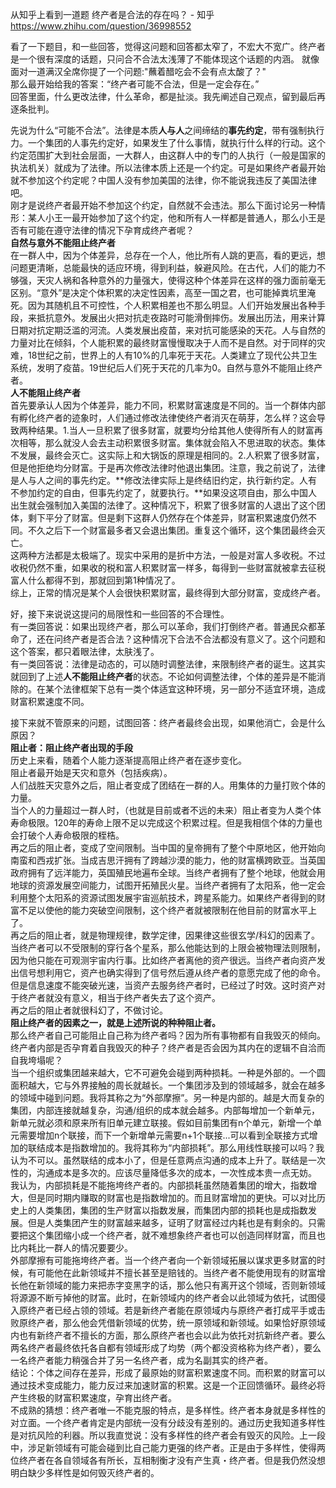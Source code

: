 从知乎上看到一道题
终产者是合法的存在吗？ - 知乎
https://www.zhihu.com/question/36998552

看了一下题目，和一些回答，觉得这问题和回答都太窄了，不宏大不宽广。终产者是一个很有深度的话题，只问合不合法太浅薄了不能体现这个话题的内涵。
就像面对一道满汉全席你提了一个问题:"蘸着醋吃会不会有点太酸了？"<br>
那么最开始给我的答案：“终产者可能不合法，但是一定会存在。”<br>
回答里面，什么更改法律，什么革命，都是扯淡。我先阐述自己观点，留到最后再逐条批判。<br>

先说为什么“可能不合法”。法律是本质**人与人**之间缔结的**事先约定**，带有强制执行力。一个集团的人事先约定好，如果发生了什么事情，就执行什么样的行动。这个约定范围扩大到社会层面，一大群人，由这群人中的专门的人执行（一般是国家的执法机关）就成为了法律。所以法律本质上还是一个约定。可是如果终产者最开始就不参加这个约定呢？中国人没有参加美国的法律，你不能说我违反了美国法律吧。<br>
刚才是说终产者最开始不参加这个约定，自然就不会违法。那么下面讨论另一种情形：某人小王一最开始参加了这个约定，他和所有人一样都是普通人，那么小王是否有可能在遵守法律的情况下孕育成终产者呢？<br>
**自然与意外不能阻止终产者**<br>
在一群人中，因为个体差异，总存在一个人，他比所有人跳的更高，看的更远，想问题更清晰，总能最快的适应环境，得到利益，躲避风险。在古代，人们的能力不够强，天灾人祸和各种意外的力量强大，使得这种个体差异在这样的强力面前毫无区别。“意外”是决定个体积累的决定性因素，高至一国之君，也可能掉粪坑里淹死。因为其随机且不可控性，个人积累相差也不那么明显。人们开始发展出各种手段，来抵抗意外。发展出火把对抗走夜路时可能滑倒摔伤。发展出历法，用来计算日期对抗定期泛滥的河流。人类发展出疫苗，来对抗可能感染的天花。人与自然的力量对比在倾斜，个人能积累的最终财富慢慢取决于人而不是自然。对于同样的灾难，18世纪之前，世界上的人有10%的几率死于天花。人类建立了现代公共卫生系统，发明了疫苗。19世纪后人们死于天花的几率为0。自然与意外不能阻止终产者。<br>
**人不能阻止终产者**<br>
首先要承认人因为个体差异，能力不同，积累财富速度是不同的。当一个群体内部有孵化终产者的迹象时，人们通过修改法律使终产者消灭在萌芽，怎么样？这会导致两种结果。1.当人一旦积累了很多财富，就要均分给其他人使得所有人的财富再次相等，那么就没人会去主动积累很多财富。集体就会陷入不思进取的状态。集体不发展，最终会灭亡。这实际上和大锅饭的原理是相同的。2.人积累了很多财富，但是他拒绝均分财富。于是再次修改法律时他退出集团。注意，我之前说了，法律是人与人之间的事先约定。**修改法律实际上是终结旧约定，执行新约定。人有不参加约定的自由，但事先约定了，就要执行。**如果没这项自由，那么中国人出生就会强制加入美国的法律了。这种情况下，积累了很多财富的人退出了这个团体，剩下平分了财富。但是剩下这群人仍然存在个体差异，财富积累速度仍然不同。不久之后下一个财富最多者又会退出集团。重复这个循环，这个集团最终会灭亡。<br>
这两种方法都是太极端了。现实中采用的是折中方法，一般是对富人多收税。不过收税仍然不重，如果收的税和富人积累财富一样多，每得到一些财富就被拿去征税富人什么都得不到，那就回到第1种情况了。<br>
综上，正常的情况是某个人会很快积累财富，最终得到大部分财富，变成终产者。<br>

好，接下来说说这提问的局限性和一些回答的不合理性。<br>
有一类回答说：如果出现终产者，那么可以革命，我们打倒终产者。普通民众都革命了，还在问终产者是否合法？这种情况下合法不合法都没有意义了。这个问题和这个答案，都只着眼法律，太肤浅了。<br>
有一类回答说：法律是动态的，可以随时调整法律，来限制终产者的诞生。这其实就回到了上述**人不能阻止终产者**的状态。不论如何调整法律，个体的差异是不能消除的。在某个法律框架下总有一类个体适宜这种环境，另一部分不适宜环境，造成财富积累速度不同。

接下来就不管原来的问题，试图回答：终产者最终会出现，如果他消亡，会是什么原因？<br>
**阻止者：阻止终产者出现的手段**<br>
历史上来看，随着个人能力逐渐提高阻止终产者在逐步变化。<br>
阻止者最开始是天灾和意外（包括疾病）。<br>
人们战胜天灾意外之后，阻止者变成了团结在一群的人。用集体的力量打败个体的力量。<br>
当个人的力量超过一群人时，（也就是目前或者不远的未来）阻止者变为人类个体寿命极限。120年的寿命上限不足以完成这个积累过程。但是我相信个体的力量也会打破个人寿命极限的桎梏。<br>
再之后的阻止者，变成了空间限制。当中国的皇帝拥有了整个中原地区，他开始向南蛮和西戎扩张。当成吉思汗拥有了跨越沙漠的能力，他的财富横跨欧亚。当英国政府拥有了远洋能力，英国殖民地遍布全球。当终产者拥有了整个地球，他就会用地球的资源发展空间能力，试图开拓殖民火星。当终产者拥有了太阳系，他一定会利用整个太阳系的资源试图发展宇宙巡航技术，跨星系能力。如果终产者得到的财富不足以使他的能力突破空间限制，这个终产者就被限制在他目前的财富水平上了。<br>
再之后的阻止者，就是物理规律，数学定律，因果律这些很玄学/科幻的因素了。当终产者可以不受限制的穿行各个星系，那么他能达到的上限会被物理法则限制，因为他只能在可观测宇宙内行事。比如终产者离他的资产很远。当终产者向资产发出信号想利用它，资产也确实得到了信号然后遵从终产者的意愿完成了他的命令。但是信息速度不能突破光速，当资产去服务终产者时，已经过了时效。这时资产对于终产者就没有意义，相当于终产者失去了这个资产。<br>
再之后的阻止者就很科幻了，不做讨论。<br>
**阻止终产者的因素之一，就是上述所说的种种阻止者。**<br>
那么终产者自己可能阻止自己称为终产者吗？因为所有事物都有自我毁灭的倾向。终产者内部是否孕育着自我毁灭的种子？终产者是否会因为其内在的逻辑不自洽而自我垮塌呢？<br>
当一个组织或集团越来越大，它不可避免会碰到两种损耗。一种是外部的。一个圆面积越大，它与外界接触的周长就越长。一个集团涉及到的领域越多，就会在越多的领域中碰到问题。我将其称之为“外部摩擦”。另一种是内部的。越是大而复杂的集团，内部连接就越复杂，沟通/组织的成本就会越多。内部每增加一个新单元，新单元就必须和原来所有旧单元建立联接。假如目前集团有n个单元，新增一个单元需要增加n个联接，而下一个新增单元需要n+1个联接...可以看到全联接方式增加的联结成本是指数增加的。我将其称为“内部损耗”。那么用线性联接可以吗？我认为不可以。虽然联结的成本小了，但是任意两点沟通的成本上升了。联结是一次性的，沟通成本是多次的。应该尽量降低多次的成本，一次性成本贵一点无妨。<br>
我认为，内部损耗是不能拖垮终产者的。内部损耗虽然随着集团的增大，指数增大，但是同时期内赚取的财富也是指数增加的。而且财富增加的更快。可以对比历史上的人类集团，集团的生产财富以指数发展，而集团内部的损耗也是成指数发展。但是人类集团产生的财富越来越多，证明了财富经过内耗也是有剩余的。只需要把这个集团缩小成一个终产者，就不难想象终产者也可以创造同样财富，而且也比内耗比一群人的情况要要少。<br>
外部摩擦有可能拖垮终产者。当一个终产者向一个新领域拓展以谋求更多财富的时候，有可能他在此新领域并不擅长甚至是赔钱的。当终产者不能使用现有的财富增长他在新领域的能力来把赤字变黑字的话，那么他只有离开这个领域，否则新领域将源源不断亏掉他的财富。此时，在新领域内的终产者会以此领域为依托，试图侵入原终产者已经占领的领域。若是新终产者能在原领域内与原终产者打成平手或击败原终产者，那么他会凭借新领域的优势，统一原领域和新领域。如果恰好原领域内也有新终产者不擅长的方面，那么原终产者也会以此为依托对抗新终产者。要么两名终产者最终依托各自都有领域形成了均势（两个都没资格称为终产者），要么一名终产者能力稍强合并了另一名终产者，成为名副其实的终产者。<br>
结论：个体之间存在差异，形成了最原始的财富积累速度不同。而积累的财富可以通过技术变成能力，能力反过来加速财富的积累。这是一个正回馈循环。最终必将产生终极的财富积累速度，孕育出终产者。<br>
不成熟的猜想：终产者唯一不能克服的特点，是多样性。终产者本身就是多样性的对立面。一个终产者肯定是内部统一没有分歧没有差别的。通过历史我知道多样性是对抗风险的利器。所以我直觉说：没有多样性的终产者会有毁灭的风险。上一段中，涉足新领域有可能会碰到比自己能力更强的终产者。正是由于多样性，使得两位终产者在各自领域各有所长，互相制衡才没有产生真・终产者。但是我仍然没想明白缺少多样性是如何毁灭终产者的。<br>
